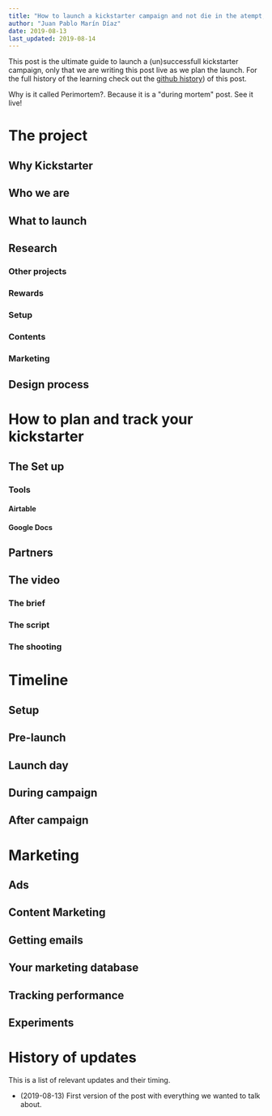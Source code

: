 ```yaml
---
title: "How to launch a kickstarter campaign and not die in the atempt, or not - with live updates (Kickstarter Perimortem)"
author: "Juan Pablo Marín Díaz"
date: 2019-08-13
last_updated: 2019-08-14
---
```


This post is the ultimate guide to launch a (un)successfull kickstarter campaign, only that we are writing this post live as we plan the launch. For the full history of the learning check out the [github history](http://github.com/datasketch/kickstarter)) of this post.

Why is it called Perimortem?. Because it is a "during mortem" post. See it live!

# The project

## Why Kickstarter


## Who we are


## What to launch 


## Research

### Other projects

### Rewards

### Setup

### Contents

### Marketing

## Design process


# How to plan and track your kickstarter

## The Set up


### Tools

#### Airtable

#### Google Docs 

## Partners




## The video

### The brief

### The script

### The shooting
 
# Timeline

## Setup

## Pre-launch

## Launch day

## During campaign

## After campaign


# Marketing

## Ads


## Content Marketing


## Getting emails


## Your marketing database

## Tracking performance

## Experiments




# History of updates

This is a list of relevant updates and their timing.

- (2019-08-13) First version of the post with everything we wanted to talk about.

